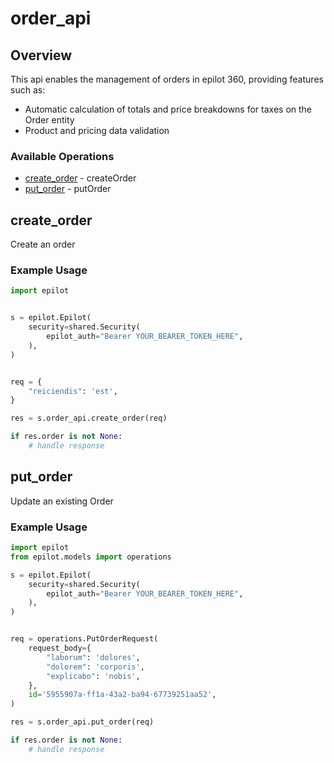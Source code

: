 # order_api

## Overview

This api enables the management of orders in epilot 360, providing features such as:
 - Automatic calculation of totals and price breakdowns for taxes on the Order entity
 - Product and pricing data validation


### Available Operations

* [create_order](#create_order) - createOrder
* [put_order](#put_order) - putOrder

## create_order

Create an order

### Example Usage

```python
import epilot


s = epilot.Epilot(
    security=shared.Security(
        epilot_auth="Bearer YOUR_BEARER_TOKEN_HERE",
    ),
)


req = {
    "reiciendis": 'est',
}

res = s.order_api.create_order(req)

if res.order is not None:
    # handle response
```

## put_order

Update an existing Order

### Example Usage

```python
import epilot
from epilot.models import operations

s = epilot.Epilot(
    security=shared.Security(
        epilot_auth="Bearer YOUR_BEARER_TOKEN_HERE",
    ),
)


req = operations.PutOrderRequest(
    request_body={
        "laborum": 'dolores',
        "dolorem": 'corporis',
        "explicabo": 'nobis',
    },
    id='5955907a-ff1a-43a2-ba94-67739251aa52',
)

res = s.order_api.put_order(req)

if res.order is not None:
    # handle response
```
